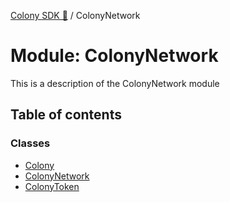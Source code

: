 [Colony SDK 🚀](../README.md) / ColonyNetwork

# Module: ColonyNetwork

This is a description of the ColonyNetwork module

## Table of contents

### Classes

- [Colony](../classes/ColonyNetwork.Colony.md)
- [ColonyNetwork](../classes/ColonyNetwork.ColonyNetwork.md)
- [ColonyToken](../classes/ColonyNetwork.ColonyToken.md)
